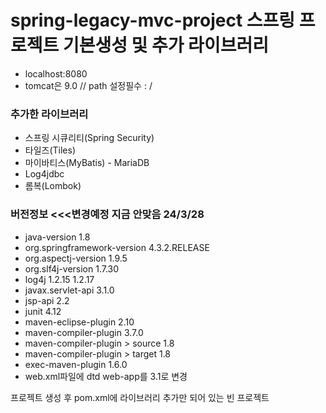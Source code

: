 # spring-legacy-mvc-project 스프링 프로젝트 기본생성 및 추가 라이브러리

* localhost:8080
* tomcat은 9.0 // path 설정필수 : /
### 추가한 라이브러리
* 스프링 시큐리티(Spring Security)
* 타일즈(Tiles)
* 마이바티스(MyBatis) - MariaDB
* Log4jdbc
* 롬복(Lombok)

### 버전정보 <<<변경예정 지금 안맞음 24/3/28
* java-version 1.8
* org.springframework-version 4.3.2.RELEASE
* org.aspectj-version 1.9.5
* org.slf4j-version 1.7.30
* log4j 1.2.15 1.2.17
* javax.servlet-api 3.1.0
* jsp-api 2.2
* junit 4.12
* maven-eclipse-plugin 2.10
* maven-compiler-plugin 3.7.0
* maven-compiler-plugin > source 1.8
* maven-compiler-plugin > target 1.8
* exec-maven-plugin 1.6.0
* web.xml파일에 dtd web-app를 3.1로 변경



프로젝트 생성 후 pom.xml에 라이브러리 추가만 되어 있는 빈 프로젝트
